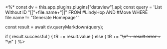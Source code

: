 
<%*
const dv = this.app.plugins.plugins["dataview"].api;
const query = 'List Without ID "[["+file.name+"]]" FROM #LindyHop AND #Move WHERE file.name != "Generate Homepage"'

const result = await dv.queryMarkdown(query);

if ( result.successful ) {
 tR += result.value
} else {
  tR += "~~~~\n" + result.error + "\n~~~~"
}
%>
